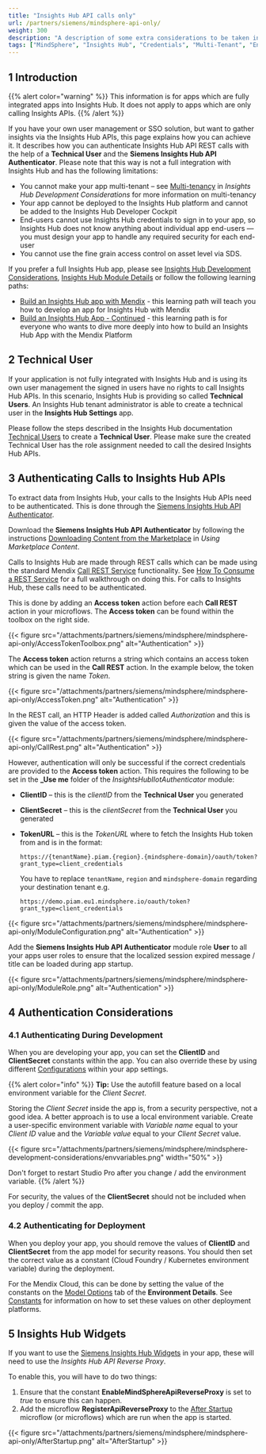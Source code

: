 ```yaml
---
title: "Insights Hub API calls only"
url: /partners/siemens/mindsphere-api-only/
weight: 300
description: "A description of some extra considerations to be taken into account when developing for deployment to Insights Hub"
tags: ["MindSphere", "Insights Hub", "Credentials", "Multi-Tenant", "Environment Variables", "Local", "Styling", "UI", "Icons", "Limitations", "Licensing", "Validation", "App Service", "IIoT"]
---
```


## 1 Introduction

{{% alert color="warning" %}}
This information is for apps which are fully integrated apps into Insights Hub. It does not apply to apps which are only calling Insights APIs.
{{% /alert %}}

If you have your own user management or SSO solution, but want to gather insights via the Insights Hub APIs, this page explains how you can achieve it. It describes how you can authenticate Insights Hub API REST calls with the help of a **Technical User** and the **Siemens Insights Hub API Authenticator**.
Please note that this way is not a full integration with Insights Hub and has the following limitations:

* You cannot make your app multi-tenant – see [Multi-tenancy](/partners/siemens/mindsphere-development-considerations/#multitenancy) in *Insights Hub Development Considerations* for more information on multi-tenancy
* Your app cannot be deployed to the Insights Hub platform and cannot be added to the Insights Hub Developer Cockpit
* End-users cannot use Insights Hub credentials to sign in to your app, so Insights Hub does not know anything about individual app end-users — you must design your app to handle any required security for each end-user
* You cannot use the fine grain access control on asset level via SDS.

If you prefer a full Insights Hub app, please see [Insights Hub Development Considerations](/partners/siemens/mindsphere-development-considerations/), [Insights Hub Module Details](/partners/siemens/mindsphere-module-details/) or follow the following learning paths:

* [Build an Insights Hub app with Mendix](https://academy.mendix.com/link/path/80/Build-a-MindSphere-app-with-Mendix) - this learning path will teach you how to develop an app for Insights Hub with Mendix
* [Build an Insights Hub App - Continued](https://academy.mendix.com/link/path/93/Build-a-MindSphere-App---Continued) - this learning path is for everyone who wants to dive more deeply into how to build an Insights Hub App with the Mendix Platform

## 2 Technical User

If your application is not fully integrated with Insights Hub and is using its own user management the signed in users have no rights to call Insights Hub APIs. In this scenario, Insights Hub is providing so called **Technical Users**. An Insights Hub tenant administrator is able to create a technical user in the **Insights Hub Settings** app.

Please follow the steps described in the Insights Hub documentation [Technical Users](https://documentation.mindsphere.io/MindSphere/apps/settings/technical-users.html) to create a **Technical User**. Please make sure the created Technical User has the role assignment needed to call the desired Insights Hub APIs.

## 3 Authenticating Calls to Insights Hub APIs

To extract data from Insights Hub, your calls to the Insights Hub APIs need to be authenticated. This is done through the [Siemens Insights Hub API Authenticator](https://marketplace.mendix.com/link/component/226260).

Download the **Siemens Insights Hub API Authenticator** by following the instructions [Downloading Content from the Marketplace](/appstore/overview/use-content/#downloading) in *Using Marketplace Content*.

Calls to Insights Hub are made through REST calls which can be made using the standard Mendix [Call REST Service](/refguide/call-rest-action/) functionality. See [How To Consume a REST Service](/howto/integration/consume-a-rest-service/) for a full walkthrough on doing this. For calls to Insights Hub, these calls need to be authenticated.

This is done by adding an **Access token** action before each **Call REST** action in your microflows. The **Access token** can be found within the toolbox on the right side.

{{< figure src="/attachments/partners/siemens/mindsphere/mindsphere-api-only/AccessTokenToolbox.png" alt="Authentication" >}}

 The **Access token** action returns a string which contains an access token which can be used in the **Call REST** action. In the example below, the token string is given the name *Token*.

{{< figure src="/attachments/partners/siemens/mindsphere/mindsphere-api-only/AccessToken.png" alt="Authentication" >}}

In the REST call, an HTTP Header is added called *Authorization* and this is given the value of the access token.

{{< figure src="/attachments/partners/siemens/mindsphere/mindsphere-api-only/CallRest.png" alt="Authentication" >}}

However, authentication will only be successful if the correct credentials are provided to the **Access token** action. This requires the following to be set in the **_Use me** folder of the *InsightsHubIIotAuthenticator* module:

* **ClientID** – this is the *clientID* from the **Technical User** you generated
* **ClientSecret** – this is the *clientSecret* from the **Technical User** you generated
* **TokenURL** – this is the *TokenURL* where to fetch the Insights Hub token from and is in the format:

    `https://{tenantName}.piam.{region}.{mindsphere-domain}/oauth/token?grant_type=client_credentials`

    You have to replace `tenantName`, `region` and `mindsphere-domain` regarding your destination tenant e.g.

    `https://demo.piam.eu1.mindsphere.io/oauth/token?grant_type=client_credentials`


{{< figure src="/attachments/partners/siemens/mindsphere/mindsphere-api-only/ModuleConfiguration.png" alt="Authentication" >}}

Add the **Siemens Insights Hub API Authenticator** module role **User** to all your apps user roles to ensure that the localized session expired message / title can be loaded during app startup.

{{< figure src="/attachments/partners/siemens/mindsphere/mindsphere-api-only/ModuleRole.png" alt="Authentication" >}}

## 4 Authentication Considerations

### 4.1 Authenticating During Development

When you are developing your app, you can set the **ClientID** and **ClientSecret** constants within the app. You can also override these by using different [Configurations](/refguide/configuration/) within your app settings.

{{% alert color="info" %}}
**Tip:** Use the autofill feature based on a local environment variable for the *Client Secret*.

Storing the *Client Secret* inside the app is, from a security perspective, not a good idea. A better approach is to use a local environment variable. Create a user-specific environment variable with *Variable name* equal to your *Client ID* value and the *Variable value* equal to your *Client Secret* value.

{{< figure src="/attachments/partners/siemens/mindsphere/mindsphere-development-considerations/envvariables.png"   width="50%"  >}}

Don't forget to restart Studio Pro after you change / add the environment variable.
{{% /alert %}}

For security, the values of the **ClientSecret** should not be included when you deploy / commit the app.

### 4.2 Authenticating for Deployment

When you deploy your app, you should remove the values of **ClientID** and **ClientSecret** from the app model for security reasons. You should then set the correct value as a constant (Cloud Foundry / Kubernetes environment variable) during the deployment.

For the Mendix Cloud, this can be done by setting the value of the constants on the [Model Options](/developerportal/deploy/environments-details/#model-options) tab of the **Environment Details**. See [Constants](/refguide/constants/) for information on how to set these values on other deployment platforms.

## 5 Insights Hub Widgets

If you want to use the [Siemens Insights Hub Widgets](https://marketplace.mendix.com/link/component/110119) in your app, these will need to use the *Insights Hub API Reverse Proxy*.

To enable this, you will have to do two things:

1. Ensure that the constant **EnableMindSphereApiReverseProxy** is set to *true* to ensure this can happen.
2. Add the microflow **RegisterApiReverseProxy** to the [After Startup](/refguide/app-settings/#after-startup) microflow (or microflows) which are run when the app is started.

{{< figure src="/attachments/partners/siemens/mindsphere/mindsphere-api-only/AfterStartup.png" alt="AfterStartup" >}}
